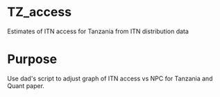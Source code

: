 # TZ_access
Estimates of ITN access for Tanzania from ITN distribution data

# Purpose
Use dad's script to adjust graph of ITN access vs NPC for Tanzania and Quant paper.
